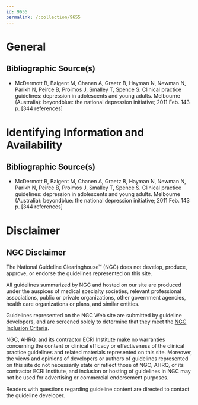 ```yaml
---
id: 9655
permalink: /:collection/9655
---
```


# General

## Bibliographic Source(s)

- McDermott B, Baigent M, Chanen A, Graetz B, Hayman N, Newman N, Parikh N, Peirce B, Proimos J, Smalley T, Spence S. Clinical practice guidelines: depression in adolescents and young adults. Melbourne (Australia): beyondblue: the national depression initiative; 2011 Feb. 143 p. [344 references]

# Identifying Information and Availability

## Bibliographic Source(s)

- McDermott B, Baigent M, Chanen A, Graetz B, Hayman N, Newman N, Parikh N, Peirce B, Proimos J, Smalley T, Spence S. Clinical practice guidelines: depression in adolescents and young adults. Melbourne (Australia): beyondblue: the national depression initiative; 2011 Feb. 143 p. [344 references]

# Disclaimer

## NGC Disclaimer

The National Guideline Clearinghouse™ (NGC) does not develop, produce, approve, or endorse the guidelines represented on this site.

All guidelines summarized by NGC and hosted on our site are produced under the auspices of medical specialty societies, relevant professional associations, public or private organizations, other government agencies, health care organizations or plans, and similar entities.

Guidelines represented on the NGC Web site are submitted by guideline developers, and are screened solely to determine that they meet the [NGC Inclusion Criteria](/help-and-about/summaries/inclusion-criteria).

NGC, AHRQ, and its contractor ECRI Institute make no warranties concerning the content or clinical efficacy or effectiveness of the clinical practice guidelines and related materials represented on this site. Moreover, the views and opinions of developers or authors of guidelines represented on this site do not necessarily state or reflect those of NGC, AHRQ, or its contractor ECRI Institute, and inclusion or hosting of guidelines in NGC may not be used for advertising or commercial endorsement purposes.

Readers with questions regarding guideline content are directed to contact the guideline developer.

